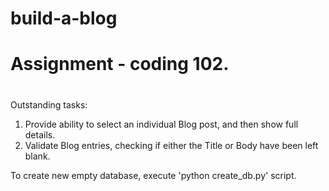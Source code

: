 # build-a-blog
# Assignment - coding 102.
#
Outstanding tasks:
1) Provide ability to select an individual Blog post, and then show full details.
2) Validate Blog entries, checking if either the Title or Body have been left blank.

To create new empty database, execute 'python create_db.py' script.



